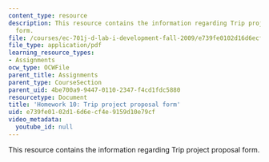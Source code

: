 ```yaml
---
content_type: resource
description: This resource contains the information regarding Trip project proposal
  form.
file: /courses/ec-701j-d-lab-i-development-fall-2009/e739fe0102d16d6ecf4e9159d10e79cf_MITEC_701JF09_hw10.pdf
file_type: application/pdf
learning_resource_types:
- Assignments
ocw_type: OCWFile
parent_title: Assignments
parent_type: CourseSection
parent_uid: 4be700a9-9447-0110-2347-f4cd1fdc5880
resourcetype: Document
title: 'Homework 10: Trip project proposal form'
uid: e739fe01-02d1-6d6e-cf4e-9159d10e79cf
video_metadata:
  youtube_id: null
---
```

This resource contains the information regarding Trip project proposal form.

